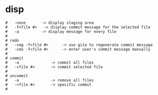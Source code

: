 
# disp 
    #   -none       -> display staging area 
    #   -f<file #>   -> display commit message for the selected file 
    #   -a          -> display message for every file 
    #   
    # redo 
    #   -cmg -f<file #>      -> use gita to regenerate commit message 
    #   -cmo -f<file #>      -> enter user's commit message manually 
    # 
    # commit 
    #   -a              -> commit all files 
    #   -<file #>       -> commit selected file
    # 
    # uncommit   
    #   -a              -> remove all files 
    #   -<file #>       -> specific commit 
    #